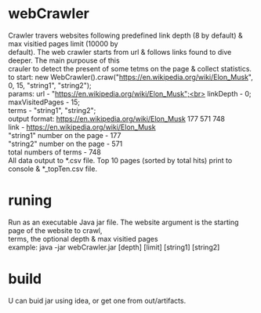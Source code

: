 # webCrawler

 Crawler travers websites following predefined link depth (8 by default) & max visitied pages limit (10000 by<br>
 default). The web crawler starts from url & follows links found to dive deeper. The main purpouse of this<br>
 crauler to detect the present of some tetms on the page & collect statistics.<br>
 to start: new WebCrawler().craw("https://en.wikipedia.org/wiki/Elon_Musk", 0, 15, "string1", "string2");<br>
 params: url - "https://en.wikipedia.org/wiki/Elon_Musk";<br>
         linkDepth - 0;<br>
         maxVisitedPages - 15;<br>
         terms - "string1", "string2";<br>
  output format: https://en.wikipedia.org/wiki/Elon_Musk 177 571 748<br>
         link - https://en.wikipedia.org/wiki/Elon_Musk<br>
         "string1" number on the page - 177<br>
         "string2" number on the page - 571<br>
         total numbers of terms - 748<br>
 All data output to *.csv file. Top 10 pages (sorted by total hits) print to console & *_topTen.csv file.<br>
 
 # runing
 
 Run as an executable Java jar file. The website argument is the starting page of the website to crawl,<br>
 terms, the optional depth & max visitied pages<br>
 example: java -jar webCrawler.jar <website> [depth] [limit] [string1] [string2]<br>
 
 # build
 
 U can buid jar using idea, or get one from out/artifacts.
